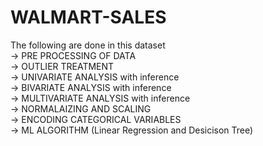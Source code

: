 # WALMART-SALES <br>
The following are done in this dataset <br>
-> PRE PROCESSING OF DATA <br>
-> OUTLIER TREATMENT <br>
-> UNIVARIATE ANALYSIS with inference <br>
-> BIVARIATE ANALYSIS with inference <br>
-> MULTIVARIATE ANALYSIS with inference <br>
-> NORMALAIZING AND SCALING <br>
-> ENCODING CATEGORICAL VARIABLES <br>
-> ML ALGORITHM (Linear Regression and Desicison Tree) <br>

